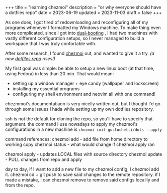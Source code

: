 +++
title = "learning chezmoi"
description = "or why everyone should have a dotfiles repo"
date = 2023-06-19
updated = 2023-11-03
draft = false
+++

As one does, I got tired of redownloading and reconfiguring all of my programs 
whenever I formatted my Windows machine. To make thing even more complicated,
since I got into [dual-booting](https://en.wikipedia.org/wiki/Multi-booting)<!-- more -->
, I had two machines with vastly different configuration setups, so I never managed 
to build a workspace that I was truly confortable with. 

After some research, I found [chezmoi](https://www.chezmoi.io) out, and wanted to give it a try.
_(a new [dotfiles repo](https://github.com/gusluchetti/dots) rises!)_

My first goal was simple: be able to setup a new linux boot (at that time, using Fedora) 
in less than 20 min. That would mean:
- setting up a window manager + eye candy (wallpaper and lockscreen)
- installing my essential programs
- configuring my shell environment and neovim
all with one command!

chezmmoi's documentatiaon is very nicelly written out, but I thought I'd go through
some issues I hada while setting up my own dotfiles repository.

ssh is not the default for cloning the repo, so you'll have to specify that argument.
the command I use nowadays to apply my chezmoi's configurations in a new machine is
`chezmoi init gusluchetti/dots --apply`

command references:
chezmoi add - add file from home directory to working copy
chezmoi status - what would change if chezmoi apply ran

chezmoi apply - updates LOCAL files with source directory
chezmoi update - PULL changes from repo and apply

day to day, if I want to add a new file to my chezmoi config, I chezmoi add it.
chezmoi cd + git push to save said changes to the remote repository.
if I made a mistake, I can chezmoi remove to remove said configs locallly and from the repo.

